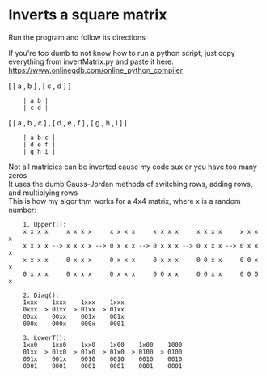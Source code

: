# Inverts a square matrix

Run the program and follow its directions<br/>

If you're too dumb to not know how to run a python script, just copy everything from invertMatrix.py and paste it here: https://www.onlinegdb.com/online_python_compiler

[ [ a , b ] , [ c , d ] ]

        | a b |
        | c d |

[ [ a , b , c ] , [ d , e , f ] , [ g , h , i ] ]

        | a b c |
        | d e f |
        | g h i |


Not all matricies can be inverted cause my code sux or you have too many zeros<br/>
It uses the dumb Gauss-Jordan methods of switching rows, adding rows, and multiplying rows<br/>
This is how my algorithm works for a 4x4 matrix, where x is a random number:

        
        1. UpperT():
        x x x x     x x x x     x x x x     x x x x     x x x x     x x x x
        x x x x --> x x x x --> 0 x x x --> 0 x x x --> 0 x x x --> 0 x x x
        x x x x     0 x x x     0 x x x     0 x x x     0 0 x x     0 0 x x 
        0 x x x     0 x x x     0 x x x     0 0 x x     0 0 x x     0 0 0 x
        
        2. Diag():
        1xxx    1xxx    1xxx    1xxx
        0xxx  > 01xx  > 01xx  > 01xx
        00xx    00xx    001x    001x
        000x    000x    000x    0001
        
        3. LowerT():
        1xx0    1xx0    1xx0    1x00    1x00    1000
        01xx  > 01x0  > 01x0  > 01x0  > 0100  > 0100
        001x    001x    0010    0010    0010    0010
        0001    0001    0001    0001    0001    0001
